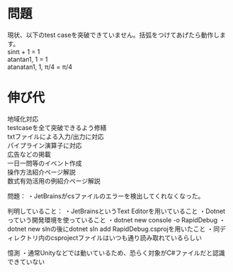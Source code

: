 # 問題
現状、以下のtest caseを突破できていません。括弧をつけてあげたら動作します。<br>
sinπ + 1 = 1<br>
atantan1, 1 = 1<br>
atanatan1, 1, π/4 = π/4<br>

# 伸び代
地域化対応<br>
testcaseを全て突破できるよう修繕<br>
txtファイルによる入力/出力に対応<br>
パイプライン演算子に対応<br>
広告などの掲載<br>
一日一問等のイベント作成<br>
操作方法紹介ページ解説<br>
数式有効活用の例紹介ページ解説<br>



問題：
・JetBrainsがcsファイルのエラーを検出してくれなくなった。

判明していること：
・JetBrainsというText Editorを用いていること
・Dotnetっていう開発環境を使っていること
・dotnet new console -o RapidDebug
・dotnet new slnの後にdotnet sln add RapidDebug.csprojを用いたこと
・同ディレクトリ内のcsprojectファイルはいつも通り読み取れているらしい


憶測
・通常Unityなどでは動いているため、恐らく対象がC#ファイルだと認識できていない
